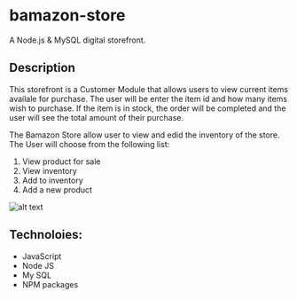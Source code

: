 # bamazon-store
A Node.js &amp; MySQL digital storefront. 

## Description
This storefront is a Customer Module that allows users to view current items availale for purchase.  The user will be enter the item id and how many items wish to purchase.  If the item is in stock, the order will be completed and the user will see the total amount of their purchase.

The Bamazon Store allow user to view and edid the inventory of the store.  The User will choose from the following list:

1. View product for sale
2. View inventory
3. Add to inventory
4. Add a new product

![alt text](htt)

## Technoloies:
* JavaScript
* Node JS
* My SQL
* NPM packages